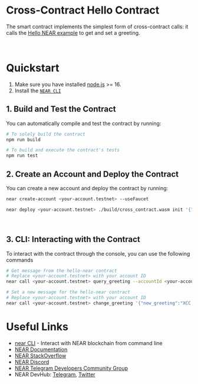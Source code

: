 # Cross-Contract Hello Contract

The smart contract implements the simplest form of cross-contract calls: it calls the [Hello NEAR example](https://docs.near.org/tutorials/examples/hello-near) to get and set a greeting.

<br />

# Quickstart

1. Make sure you have installed [node.js](https://nodejs.org/en/download/package-manager/) >= 16.
2. Install the [`NEAR CLI`](https://github.com/near/near-cli#setup)


## 1. Build and Test the Contract
You can automatically compile and test the contract by running:

```bash
# To solely build the contract
npm run build

# To build and execute the contract's tests
npm run test
```

## 2. Create an Account and Deploy the Contract
You can create a new account and deploy the contract by running:

```bash
near create-account <your-account.testnet> --useFaucet

near deploy <your-account.testnet> ./build/cross_contract.wasm init '{"hello_account":"hello.near-example.testnet"}' 
```

<br />

## 3. CLI: Interacting with the Contract

To interact with the contract through the console, you can use the following commands

```bash
# Get message from the hello-near contract
# Replace <your-account.testnet> with your account ID
near call <your-account.testnet> query_greeting --accountId <your-account.testnet>

# Set a new message for the hello-near contract
# Replace <your-account.testnet> with your account ID
near call <your-account.testnet> change_greeting '{"new_greeting":"XCC Hi"}' --accountId <your-account.testnet>
```

# Useful Links

- [near CLI](https://near.cli.rs) - Interact with NEAR blockchain from command line
- [NEAR Documentation](https://docs.near.org)
- [NEAR StackOverflow](https://stackoverflow.com/questions/tagged/nearprotocol)
- [NEAR Discord](https://near.chat)
- [NEAR Telegram Developers Community Group](https://t.me/neardev)
- NEAR DevHub: [Telegram](https://t.me/neardevhub), [Twitter](https://twitter.com/neardevhub)